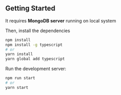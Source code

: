 ## Getting Started

It requires **MongoDB server** running on local system

Then, install the dependencies

```bash
npm install
npm install -g typescript
# or
yarn install
yarn global add typescript
```

Run the development server:

```bash
npm run start
# or
yarn start
```
